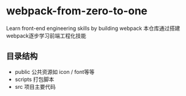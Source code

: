 # webpack-from-zero-to-one
Learn front-end engineering skills by building webpack
本仓库通过搭建webpack逐步学习前端工程化技能

## 目录结构
* public 公共资源如 icon / font等等
* scripts 打包脚本
* src 项目主要代码